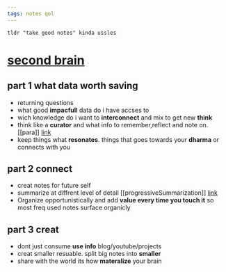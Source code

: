 ```yaml
---
tags: notes qol
---
```

    tldr "take good notes" kinda ussles
# [second brain](https://fortelabs.co/blog/basboverview/)
## part 1 what data worth saving
- returning questions
- what good **impacfull** data do i have accses to
- wich knowledge do i want to **interconnect** and mix to get new **think**
- think like a **curator** and what info to remember,reflect and note on. [[para]] [link](https://fortelabs.co/blog/para/)
- keep things what **resonates**. things that goes towards your **dharma** or connects with you

## part 2 connect
- creat notes for future self
- summarize at diffrent level of detail [[progressiveSummarization]] [link](https://fortelabs.co/blog/progressive-summarization-a-practical-technique-for-designing-discoverable-notes/)
- Organize opportunistically and add **value every time you touch it** so most freq used notes surface organicly
## part 3 creat
- dont just consume **use info** blog/youtube/projects
- creat smaller resuable. split big notes into **smaller**
- share with the world its how **materalize** your brain